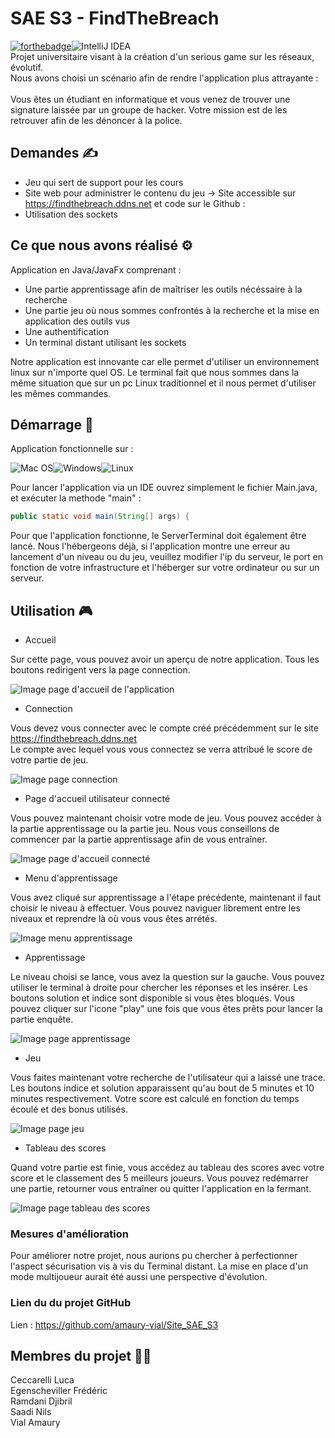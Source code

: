 # SAE S3 - FindTheBreach 
[![forthebadge](https://forthebadge.com/images/badges/made-with-java.svg)](https://forthebadge.com)![IntelliJ IDEA](https://img.shields.io/badge/IntelliJIDEA-000000.svg?style=for-the-badge&logo=intellij-idea&logoColor=white)</br>
Projet universitaire visant à la création d'un serious game sur les réseaux, évolutif.</br>
Nous avons choisi un scénario afin de rendre l'application plus attrayante :</br></br>
Vous êtes un étudiant en informatique et vous venez de trouver une signature laissée par un groupe de hacker.
Votre mission est de les retrouver afin de les dénoncer à la police.

## Demandes ✍️

- Jeu qui sert de support pour les cours
- Site web pour administrer le contenu du jeu -> Site accessible sur https://findthebreach.ddns.net et code sur le Github :
- Utilisation des sockets

## Ce que nous avons réalisé ⚙️

Application en Java/JavaFx comprenant :
- Une partie apprentissage afin de maîtriser les outils nécéssaire à la recherche
- Une partie jeu où nous sommes confrontés à la recherche et la mise en application des outils vus
- Une authentification
- Un terminal distant utilisant les sockets

Notre application est innovante car elle permet d'utiliser un environnement linux sur n'importe quel OS. 
Le terminal fait que nous sommes dans la même situation que sur un pc Linux traditionnel et il nous permet d'utiliser les mêmes commandes.

## Démarrage 🚀

Application fonctionnelle sur : 

![Mac OS](https://img.shields.io/badge/mac%20os-000000?style=for-the-badge&logo=macos&logoColor=F0F0F0)![Windows](https://img.shields.io/badge/Windows-0078D6?style=for-the-badge&logo=windows&logoColor=white)![Linux](https://img.shields.io/badge/Linux-FCC624?style=for-the-badge&logo=linux&logoColor=black)

Pour lancer l'application via un IDE ouvrez simplement le fichier Main.java, et exécuter la methode "main" :
```java
public static void main(String[] args) {
```
Pour que l'application fonctionne, le ServerTerminal doit également être lancé. 
Nous l'hébergeons déjà, si l'application montre une erreur au lancement d'un niveau ou du jeu, 
veuillez modifier l'ip du serveur, le port en fonction de votre infrastructure et l'héberger sur votre ordinateur ou sur un serveur.
## Utilisation 🎮

- Accueil

Sur cette page, vous pouvez avoir un aperçu de notre application. Tous les boutons redirigent vers la page connection.

![Image page d'accueil de l'application](readmePictures/home.jpg "Page d'accueil")

- Connection

Vous devez vous connecter avec le compte créé précédemment sur le site https://findthebreach.ddns.net</br>
Le compte avec lequel vous vous connectez se verra attribué le score de votre partie de jeu.

![Image page connection](readmePictures/login.jpg "Page de connection")

- Page d'accueil utilisateur connecté

Vous pouvez maintenant choisir votre mode de jeu. Vous pouvez accéder à la partie apprentissage ou la partie jeu. 
Nous vous conseillons de commencer par la partie apprentissage afin de vous entraîner.

![Image page d'accueil connecté](readmePictures/home_logged.jpg "Page d'acceuil utilisateur connecté")

- Menu d'apprentissage

Vous avez cliqué sur apprentissage a l'étape précédente, maintenant il faut choisir le niveau à effectuer. 
Vous pouvez naviguer librement entre les niveaux et reprendre là où vous vous êtes arrétés.

![Image menu apprentissage](readmePictures/practice_menu.jpg "Page menu apprentissage")

- Apprentissage

Le niveau choisi se lance, vous avez la question sur la gauche.
Vous pouvez utiliser le terminal à droite pour chercher les réponses et les insérer.
Les boutons solution et indice sont disponible si vous êtes bloqués.
Vous pouvez cliquer sur l'icone "play" une fois que vous êtes prêts pour lancer la partie enquête.

![Image page apprentissage](readmePictures/practice.jpg  "Page apprentissage")

- Jeu

Vous faites maintenant votre recherche de l'utilisateur qui a laissé une trace.
Les boutons indice et solution apparaissent qu'au bout de 5 minutes et 10 minutes respectivement.
Votre score est calculé en fonction du temps écoulé et des bonus utilisés.

![Image page jeu](readmePictures/play.jpg  "Page jeu")

- Tableau des scores

Quand votre partie est finie, vous accédez au tableau des scores avec votre score et le classement des 5 meilleurs joueurs.
Vous pouvez redémarrer une partie, retourner vous entraîner ou quitter l'application en la fermant.

![Image page tableau des scores](readmePictures/leaderBoard.jpg  "Page tableau des scores")

### Mesures d'amélioration

Pour améliorer notre projet, nous aurions pu chercher à perfectionner l'aspect sécurisation vis à vis du Terminal distant.
La mise en place d'un mode multijoueur aurait été aussi une perspective d'évolution.

### Lien du du projet GitHub 

Lien : https://github.com/amaury-vial/Site_SAE_S3

## Membres du projet 🧑‍💻

Ceccarelli Luca</br>
Egenscheviller Frédéric</br>
Ramdani Djibril</br>
Saadi Nils</br>
Vial Amaury
